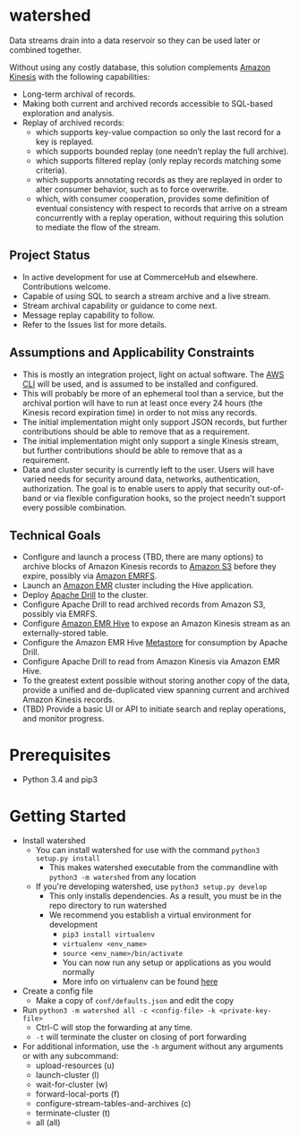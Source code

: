 # watershed
Data streams drain into a data reservoir so they can be used later or combined together.

Without using any costly database, this solution complements
[Amazon Kinesis](http://aws.amazon.com/kinesis/) with the following capabilities:
* Long-term archival of records.
* Making both current and archived records accessible to SQL-based exploration and analysis.
* Replay of archived records:
  * which supports key-value compaction so only the last record for a key is replayed.
  * which supports bounded replay (one needn’t replay the full archive).
  * which supports filtered replay (only replay records matching some criteria).
  * which supports annotating records as they are replayed in order to alter
consumer behavior, such as to force overwrite.
  * which, with consumer cooperation, provides some definition of eventual
consistency with respect to records that arrive on a stream concurrently with a
replay operation, without requiring this solution to mediate the flow of the stream.

## Project Status
* In active development for use at CommerceHub and elsewhere. Contributions welcome.
* Capable of using SQL to search a stream archive and a live stream.
* Stream archival capability or guidance to come next.
* Message replay capability to follow.
* Refer to the Issues list for more details.

## Assumptions and Applicability Constraints
* This is mostly an integration project, light on actual software. The
[AWS CLI](http://aws.amazon.com/cli/) will be used, and is assumed to be
installed and configured.
* This will probably be more of an ephemeral tool than a service, but the
archival portion will have to run at least once every 24 hours (the Kinesis
record expiration time) in order to not miss any records.
* The initial implementation might only support JSON records, but further
contributions should be able to remove that as a requirement.
* The initial implementation might only support a single Kinesis stream, but
further contributions should be able to remove that as a requirement.
* Data and cluster security is currently left to the user. Users will have varied needs for security around data, networks, authentication, authorization. The goal is to enable users to apply that security out-of-band or via flexible configuration hooks, so the project needn't support every possible combination. 

## Technical Goals
* Configure and launch a process (TBD, there are many options) to archive
blocks of Amazon Kinesis records to [Amazon S3](http://aws.amazon.com/s3/)
before they expire, possibly via
[Amazon EMRFS](http://docs.aws.amazon.com/ElasticMapReduce/latest/DeveloperGuide/emr-fs.html).
* Launch an [Amazon EMR](http://aws.amazon.com/elasticmapreduce/) cluster
including the Hive application.
* Deploy [Apache Drill](http://drill.apache.org/) to the cluster.
* Configure Apache Drill to read archived records from Amazon S3, possibly via EMRFS.
* Configure [Amazon EMR Hive](http://docs.aws.amazon.com/ElasticMapReduce/latest/DeveloperGuide/emr-hive.html)
to expose an Amazon Kinesis stream as an externally-stored table.
* Configure the Amazon EMR Hive
[Metastore](https://drill.apache.org/docs/hive-storage-plugin/) for consumption
by Apache Drill.
* Configure Apache Drill to read from Amazon Kinesis via Amazon EMR Hive.
* To the greatest extent possible without storing another copy of the data,
provide a unified and de-duplicated view spanning current and archived Amazon Kinesis records.
* (TBD) Provide a basic UI or API to initiate search and replay operations, and monitor progress.
 
# Prerequisites
* Python 3.4 and pip3

# Getting Started
* Install watershed
    * You can install watershed for use with the command `python3 setup.py install`
         * This makes watershed executable from the commandline with `python3 -m watershed` from any location
    * If you're developing watershed, use `python3 setup.py develop`
         * This only installs dependencies. As a result, you must be in the repo directory to run watershed
         * We recommend you establish a virtual environment for development
              * `pip3 install virtualenv`
              * `virtualenv <env_name>`
              * `source <env_name>/bin/activate`
              * You can now run any setup or applications as you would normally
              * More info on virtualenv can be found [here](https://virtualenv.pypa.io/en/latest/userguide.html)
* Create a config file
    * Make a copy of `conf/defaults.json` and edit the copy
* Run `python3 -m watershed all -c <config-file> -k <private-key-file>`
    * Ctrl-C will stop the forwarding at any time.
    * `-t` will terminate the cluster on closing of port forwarding
* For additional information, use the `-h` argument without any arguments or with any subcommand:
    * upload-resources (u)
    * launch-cluster (l)
    * wait-for-cluster (w)
    * forward-local-ports (f)
    * configure-stream-tables-and-archives (c)
    * terminate-cluster (t)
    * all (all)
